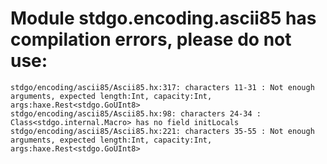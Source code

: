 # Module stdgo.encoding.ascii85 has compilation errors, please do not use:
```
stdgo/encoding/ascii85/Ascii85.hx:317: characters 11-31 : Not enough arguments, expected length:Int, capacity:Int, args:haxe.Rest<stdgo.GoUInt8>
stdgo/encoding/ascii85/Ascii85.hx:98: characters 24-34 : Class<stdgo.internal.Macro> has no field initLocals
stdgo/encoding/ascii85/Ascii85.hx:221: characters 35-55 : Not enough arguments, expected length:Int, capacity:Int, args:haxe.Rest<stdgo.GoUInt8>

```

